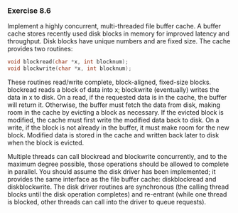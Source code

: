 ### Exercise 8.6

Implement a highly concurrent, multi-threaded file buffer cache. A buffer cache stores recently used disk blocks in memory for improved latency and throughput. Disk blocks have unique numbers and are fixed size. The cache provides two routines:

```c++
void blockread(char *x, int blocknum);
void blockwrite(char *x, int blocknum);
```

These routines read/write complete, block-aligned, fixed-size blocks. blockread reads a block of data into x; blockwrite (eventually) writes the data in x to disk. On a read, if the requested data is in the cache, the buffer will return it. Otherwise, the buffer must fetch the data from disk, making room in the cache by evicting a block as necessary. If the evicted block is modified, the cache must first write the modified data back to disk. On a write, if the block is not already in the buffer, it must make room for the new block. Modified data is stored in the cache and written back later to disk when the block is evicted.

Multiple threads can call blockread and blockwrite concurrently, and to the maximum degree possible, those operations should be allowed to complete in parallel. You should assume the disk driver has been implemented; it provides the same interface as the file buffer cache: diskblockread and diskblockwrite. The disk driver routines are synchronous (the calling thread blocks until the disk operation completes) and re-entrant (while one thread is blocked, other threads can call into the driver to queue requests).
